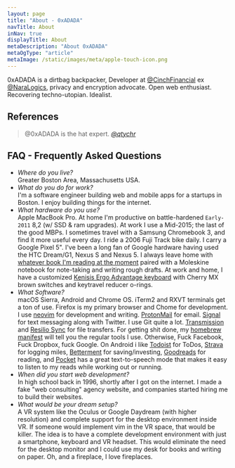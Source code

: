 ```yaml
---
layout: page
title: "About - 0xADADA"
navTitle: About
inNav: true
displayTitle: About
metaDescription: "About 0xADADA"
metaOgType: "article"
metaImage: /static/images/meta/apple-touch-icon.png
---
```


0xADADA is a dirtbag backpacker, Developer 
at [@CinchFinancial](https://twitter.com/cinchfinancial)
ex [@NaraLogics](https://twitter.com/naralogics), privacy and encryption advocate.
Open web enthusiast. Recovering techno-utopian. Idealist.


## References

> @0xADADA is the hat expert. 
> <cite>[@qtychr](https://twitter.com/qtychr/status/756121223302635520)</cite>


## FAQ - Frequently Asked Questions

* *Where do you live?*<br>
Greater Boston Area, Massachusetts USA.
* *What do you do for work?*<br>
I'm a software engineer building web and mobile apps for a startups
in Boston. I enjoy building things for the internet.
* *What hardware do you use?*<br>
Apple MacBook Pro. At home I'm productive on battle-hardened `Early-2011` 8,2
(w/ SSD & ram upgrades). At work I use a Mid-2015; the last of the good MBPs.
I sometimes travel with a Samsung Chromebook 3, and find it more useful every day.
I ride a 2006 Fuji Track bike daily. I carry a Google Pixel 5". I've been a long
fan of Google hardware having used the HTC Dream/G1, Nexus S and Nexus 5. 
I always leave home with [whatever book
I'm reading at the moment](https://www.goodreads.com/review/list/60524683-0xadada?shelf=currently-reading)
paired with a Moleskine notebook for note-taking and writing rough drafts. At
work and home, I have a customized 
[Kenisis Ergo Advantage keyboard](https://www.kinesis-ergo.com/shop/advantage-for-pc-mac/)
with Cherry MX brown switches and keytravel
reducer o-rings.<br>
* *What Software?*<br>
macOS Sierra, Android and Chrome OS. iTerm2 and RXVT terminals get a ton of
use. Firefox is my primary browser and Chome for development. I use
[neovim](https://github.com/neovim/neovim) for development and writing.
[ProtonMail](https://protonmail.com/) for email.
[Signal](https://play.google.com/store/apps/details?id=org.thoughtcrime.securesms)
 for text messaging along with Twitter. I use Git quite a lot.
[Transmission](https://transmissionbt.com/) and
[Resilio Sync](https://www.resilio.com/) for file transfers.
For getting shit done, my
[homebrew manifest](https://github.com/0xadada/dotfiles/blob/master/brew.sh#L27)
will tell you the regular tools I use.
Otherwise, Fuck Facebook, Fuck Dropbox, fuck Google. On Android i like 
[Todoist](https://todoist.com/) for ToDos,
[Strava](https://www.strava.com/) for logging miles,
[Betterment](https://www.betterment.com) for saving/investing,
[Goodreads](https://www.goodreads.com) for reading, and
[Pocket](https://getpocket.com) has a great text-to-speech mode that makes it easy
to listen to my reads while working out or running.
* *When did you start web development?*<br>
In high school back in 1996, shortly after I got on the internet. I made a fake
"web consulting" agency website, and companies started hiring me to build
their websites.
* *What would be your dream setup?*<br>
A VR system like the Oculus or Google Daydream (with higher resolution) and
complete support for the desktop environment inside VR. If someone would implement
vim in the VR space, that would be killer. The idea is to have a complete
development environment with just a smartphone, keyboard and VR headset. This
would eliminate the need for the desktop monitor and I could use my desk for books
and writing on paper. Oh, and a fireplace, I love fireplaces.

